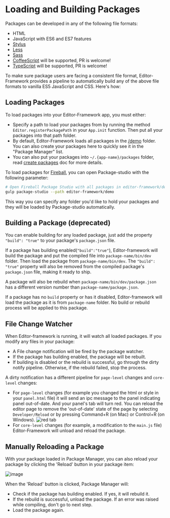# Loading and Building Packages

Packages can be developed in any of the following file formats:

- HTML
- JavaScript with ES6 and ES7 features
- [Stylus](https://learnboost.github.io/stylus/)
- [Less](http://lesscss.org/)
- [Sass](http://sass-lang.com/)
- [CoffeeScript](http://coffeescript.org/) will be supported, PR is welcome!
- [TypeScript](http://www.typescriptlang.org/) will be supported, PR is welcome!

To make sure package users are facing a consistent file format, Editor-Framework provides a pipeline to automatically build any of the above file formats to vanilla ES5 JavaScript and CSS. Here's how:

## Loading Packages

To load packages into your Editor-Framework app, you must either:

- Specify a path to load your packages from by running the method `Editor.registerPackagePath` in your `App.init` function. Then put all your packages into that path folder.
- By default, Editor-Framework loads all packages in the [/demo](/demo) folder. You can also create your packages here to quickly see it in the "Package Manager" list.
- You can also put your packages into `~/.{app-name}/packages` folder, read [create packages](create-your-package.md#create-your-package) doc for more details.

To load packages for [Fireball](https://github.com/fireball-x/fireball), you can open Package-studio with the following parameter:

```bash
# Open Fireball Package Studio with all packages in editor-framework/demo loaded
gulp package-studio --path editor-framework/demo
```

This way you can specify any folder you'd like to hold your packages and they will be loaded by Package-studio automatically.

## Building a Package **(deprecated)**

You can enable building for any loaded package, just add the property `"build": "true"` to your package's `package.json` file.

If a package has building enabled(`"build":"true"`), Editor-framework will build the package and put the compiled file into `package-name/bin/dev` folder. Then load the package from `package-name/bin/dev`.  The `"build": "true"` property will also be removed from the compiled package's `package.json` file, making it ready to ship.

A package will also be rebuild when `package-name/bin/dev/package.json` has a different version number than `package-name/package.json`.

If a package has no `build` property or has it disabled, Editor-framework will load the package as it is from `package-name` folder. No build or rebuild process will be applied to this package.

## File Change Watcher

When Editor-framework is running, it will watch all loaded packages. If you modify any files in your package:

- A File change notification will be fired by the package watcher.
- If the package has building enabled, the package will be rebuilt.
- If building is disabled or the rebuild is successful, go through the dirty notify pipeline. Otherwise, if the rebuild failed, stop the process.

A dirty notification has a different pipeline for `page-level` changes and `core-level` changes:

- For `page-level` changes (for example you changed the html or style in your `panel.html` file) it will send an ipc message to the panel indicating panel out-of-date. And your panel's tab will turn red. You can reload the editor page to remove the 'out-of-date' state of the page by selecting `Developer/Reload` or by pressing Command+R (on Mac) or Control+R (on Windows).
![red tab](https://cloud.githubusercontent.com/assets/344547/8019179/70f804fe-0c73-11e5-8736-8df1a71e34a4.png)
- For `core-level` changes (for example, a modification to the `main.js` file) Editor-Framework will unload and reload the package.

## Manually Reloading a Package

With your package loaded in Package Manager, you can also reload your package by clicking the 'Reload' button in your package item:

![image](https://cloud.githubusercontent.com/assets/344547/8019037/beb6e248-0c6c-11e5-868d-9fe40c056155.png)

When the 'Reload' button is clicked, Package Manager will:

- Check if the package has building enabled. If yes, it will rebuild it.
- If the rebuild is successful, unload the package. If an error was raised while compiling, don't go to next step.
- Load the package again.
